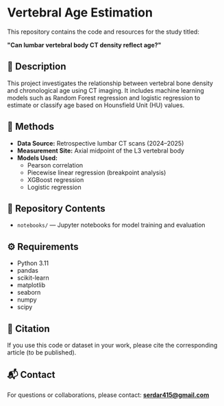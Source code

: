 
# Vertebral Age Estimation

This repository contains the code and resources for the study titled:

**"Can lumbar vertebral body CT density reflect age?"**

## 📌 Description
This project investigates the relationship between vertebral bone density and chronological age using CT imaging. It includes machine learning models such as Random Forest regression and logistic regression to estimate or classify age based on Hounsfield Unit (HU) values.

## 🧪 Methods
- **Data Source:** Retrospective lumbar CT scans (2024–2025)
- **Measurement Site:** Axial midpoint of the L3 vertebral body
- **Models Used:**
  - Pearson correlation
  - Piecewise linear regression (breakpoint analysis)
  - XGBoost regression
  - Logistic regression

## 📁 Repository Contents
- `notebooks/` — Jupyter notebooks for model training and evaluation

## ⚙️ Requirements
- Python 3.11
- pandas
- scikit-learn
- matplotlib
- seaborn
- numpy
- scipy

## 📄 Citation
If you use this code or dataset in your work, please cite the corresponding article (to be published).

## 📬 Contact
For questions or collaborations, please contact: **serdar415@gmail.com**
